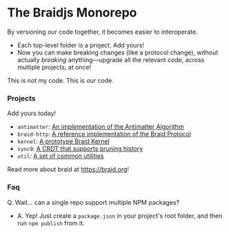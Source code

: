 # The Braidjs Monorepo

By versioning our code together, it becomes easier to interoperate.

  - Each top-level folder is a project.  Add yours!
  - Now you can make breaking changes (like a protocol change), without
    actually *breaking* anything—upgrade all the relevant code, across
    multiple projects, at once!

This is not my code.  This is *our* code.

### Projects

Add yours today!

 - `antimatter`: [An implementation of the Antimatter Algorithm](https://github.com/braid-org/braidjs/tree/master/antimatter)
 - `braid-http`: [A reference implementation of the Braid Protocol](https://github.com/braid-org/braidjs/tree/master/braid-http)
 - `kernel`: [A prototype Braid Kernel](https://github.com/braid-org/braidjs/tree/master/kernel)
 - `sync9`: [A CRDT that supports pruning history](https://github.com/braid-org/braidjs/tree/master/sync9)
 - `util`: [A set of common utilities](https://github.com/braid-org/braidjs/tree/master/util)

Read more about braid at https://braid.org!

### Faq

Q. Wait... can a single repo support multiple NPM packages?

  - A. Yep!  Just create a `package.json` in your project's root folder, and
    then run `npm publish` from it.
